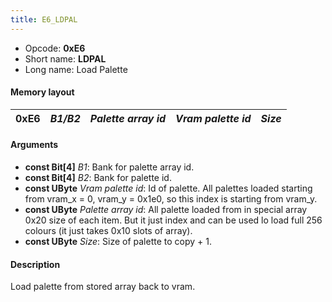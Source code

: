 ```yaml
---
title: E6_LDPAL
---
```


-   Opcode: **0xE6**
-   Short name: **LDPAL**
-   Long name: Load Palette

#### Memory layout

| 0xE6 | *B1/B2* | *Palette array id* | *Vram palette id* | *Size* |
|------|---------|--------------------|-------------------|--------|

#### Arguments

-   **const Bit\[4\]** *B1*: Bank for palette array id.
-   **const Bit\[4\]** *B2*: Bank for palette id.
-   **const UByte** *Vram palette id*: Id of palette. All palettes loaded starting from vram\_x = 0, vram\_y = 0x1e0, so this index is starting from vram\_y.
-   **const UByte** *Palette array id*: All palette loaded from in special array 0x20 size of each item. But it just index and can be used lo load full 256 colours (it just takes 0x10 slots of array).
-   **const UByte** *Size*: Size of palette to copy + 1.

#### Description

Load palette from stored array back to vram.
